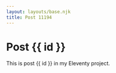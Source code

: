 ```yaml
---
layout: layouts/base.njk
title: Post 11194
---
```


# Post {{ id }}

This is post {{ id }} in my Eleventy project.
